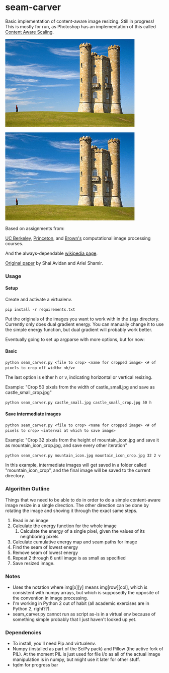 # seam-carver

Basic implementation of content-aware image resizing. Still in progress! This is mostly for run, as Photoshop has an implementation of this called [Content Aware Scaling](https://helpx.adobe.com/photoshop/using/content-aware-scaling.html).

![castle_h](castle_small_horizontal.gif)

![castle_v](castle_small_vertical.gif)

Based on assignments from:

[UC Berkeley](https://inst.eecs.berkeley.edu/~cs194-26/fa14/hw/proj4-seamcarving/index.html), [Princeton](http://www.cs.princeton.edu/courses/archive/spring14/cos226/assignments/seamCarving.html), and [Brown's](http://cs.brown.edu/courses/cs129/results/proj3/taox/) computational image processing courses.

And the always-dependable [wikipedia page](https://en.wikipedia.org/wiki/Seam_carving).

[Original paper](https://inst.eecs.berkeley.edu/~cs194-26/fa14/hw/proj4-seamcarving/imret.pdf) by Shai Avidan and Ariel Shamir.


### Usage
#### Setup

Create and activate a virtualenv.

`pip install -r requirements.txt`

Put the originals of the images you want to work with in the `imgs` directory. Currently only does dual gradient energy. You can manually change it to use the simple energy function, but dual gradient will probably work better.

Eventually going to set up argparse with more options, but for now:

#### Basic

`python seam_carver.py <file to crop> <name for cropped image> <# of pixels to crop off width> <h/v>`

The last option is either h or v, indicating horizontal or vertical resizing. 

Example: "Crop 50 pixels from the width of castle_small.jpg and save as castle_small_crop.jpg"

`python seam_carver.py castle_small.jpg castle_small_crop.jpg 50 h`

#### Save intermediate images

`python seam_carver.py <file to crop> <name for cropped image> <# of pixels to crop> <interval at which to save image>`

Example: "Crop 32 pixels from the height of mountain_icon.jpg and save it as mountain_icon_crop.jpg, and save every other iteration"

`python seam_carver.py mountain_icon.jpg mountain_icon_crop.jpg 32 2 v`

In this example, intermediate images will get saved in a folder called "mountain_icon_crop", and the final image will be saved to the current directory.


### Algorithm Outline

Things that we need to be able to do in order to do a simple content-aware image resize in a single direction. The other direction can be done by rotating the image and shoving it through the exact same steps. 

1. Read in an image
2. Calculate the energy function for the whole image
	1. Calculate the energy of a single pixel, given the values of its neighboring pixels
4. Calculate cumulative energy map and seam paths for image
5. Find the seam of lowest energy
6. Remove seam of lowest energy
7. Repeat 2 through 6 until image is as small as specified
8. Save resized image.

### Notes

* Uses the notation where img[x][y] means img[row][col], which is consistent with numpy arrays, but which is supposedly the opposite of the convention in image processing.
* I'm working in Python 2 out of habit (all academic exercises are in Python 2, right??).
* seam_carver.py cannot run as script as-is in a virtual env because of something simple probably that I just haven't looked up yet.


### Dependencies

* To install, you'll need Pip and virtualenv.
* Numpy (installed as part of the SciPy pack) and Pillow (the active fork of PIL). At the moment PIL is just used for file i/o as all of the actual image manipulation is in numpy, but might use it later for other stuff.
* tqdm for progress bar
